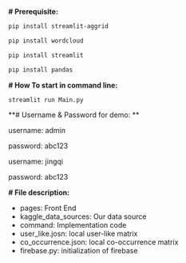 **# Prerequisite:**

```bash
pip install streamlit-aggrid

pip install wordcloud

pip install streamlit

pip install pandas
```

**# How To start in command line:**

```python
streamlit run Main.py 
```

**# Username & Password for demo: **

username: admin 

password: abc123



username: jingqi

password: abc123

**# File description:**

- pages: Front End
- kaggle_data_sources: Our data source
- command: Implementation code
- user_like.josn: local user-like matrix
- co_occurrence.json: local co-occurrence matrix
- firebase.py: initialization of firebase